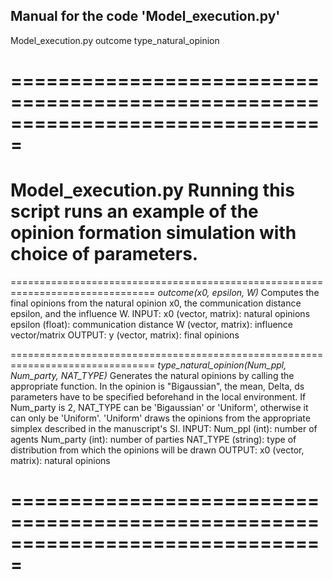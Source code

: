 ## Manual for the code 'Model_execution.py'

Model_execution.py
        outcome
        type_natural_opinion

===============================================================================
===============================================================================
**Model_execution.py**
Running this script runs an example of the opinion formation simulation with choice of parameters. 
===============================================================================
===============================================================================
*outcome(x0, epsilon, W)*
Computes the final opinions from the natural opinion x0, the communication distance epsilon, and the influence W. 
INPUT:
	x0 (vector, matrix): natural opinions
	epsilon (float): communication distance
	W (vector, matrix): influence vector/matrix
OUTPUT:
	y (vector, matrix): final opinions

===============================================================================
*type_natural_opinion(Num_ppl, Num_party, NAT_TYPE)*
Generates the natural opinions by calling the appropriate function. In the opinion is "Bigaussian", the mean, Delta, ds parameters have to be specified beforehand in the local environment. If Num_party is 2, NAT_TYPE can be 'Bigaussian' or 'Uniform', otherwise it can only be 'Uniform'. 'Uniform' draws the opinions from the appropriate simplex described in the manuscript's SI. 
INPUT:
	Num_ppl (int): number of agents
	Num_party (int): number of parties
	NAT_TYPE (string): type of distribution from which the opinions will be drawn 
OUTPUT: 
	x0 (vector, matrix): natural opinions

===============================================================================
===============================================================================